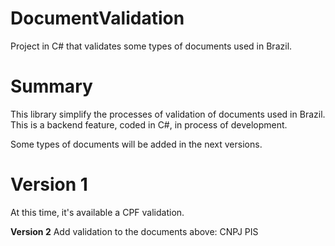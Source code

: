 # DocumentValidation
Project in C# that validates some types of documents used in Brazil.

# Summary
This library simplify the processes of validation of documents used in Brazil. 
This is a backend feature, coded in C#, in process of development.

Some types of documents will be added in the next versions.

# Version 1
At this time, it's available a CPF validation.

**Version 2**
Add validation to the documents above:
CNPJ
PIS
